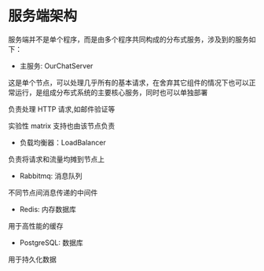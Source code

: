 # 服务端架构

服务端并不是单个程序，而是由多个程序共同构成的分布式服务，涉及到的服务如下：

- 主服务: OurChatServer

这是单个节点，可以处理几乎所有的基本请求，在舍弃其它组件的情况下也可以正常运行，是组成分布式系统的主要核心服务，同时也可以单独部署

负责处理 HTTP 请求,如邮件验证等

实验性 matrix 支持也由该节点负责

- 负载均衡器：LoadBalancer

负责将请求和流量均摊到节点上

- Rabbitmq: 消息队列

不同节点间消息传递的中间件

- Redis: 内存数据库

用于高性能的缓存

- PostgreSQL: 数据库

用于持久化数据
